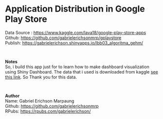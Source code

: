 # Application Distribution in Google Play Store

Data Source : https://www.kaggle.com/lava18/google-play-store-apps <br>
Github: https://github.com/gabrielerichsonmrp/gplaystore<br>
Publish: https://gabrielerichson.shinyapps.io/lbb03_algoritma_gehm/

<br>

**Notes** <br>
So, i build this app just for to learn how to make dashboard visualization using Shiny Dashboard. The data that i used is downloaded from kaggle [see this link](https://www.kaggle.com/lava18/google-play-store-apps). So Thank you for this data.

<br>

**Author** <br>
Name: Gabriel Erichson Marpaung <br>
Github: https://github.com/gabrielerichsonmrp <br>
RPubs: https://rpubs.com/gabrielerichson/ <br>